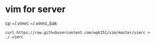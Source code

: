# vim for server
<p>cp ~/.vimrc ~/.vimrc_bak</p>
<code>curl https://raw.githubusercontent.com/wqk151/vim/master/vimrc > ./.vimrc</code>
